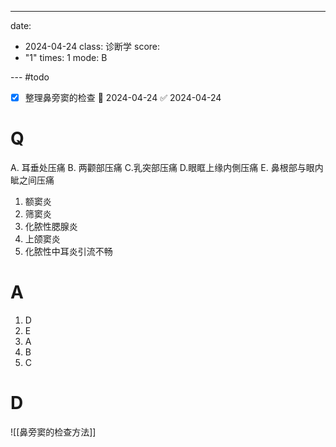 ---
date:
  - 2024-04-24
class: 诊断学
score:
  - "1"
times: 1
mode: B

--- #todo
- [x] 整理鼻旁窦的检查 📅 2024-04-24 ✅ 2024-04-24


# Q
A. 耳垂处压痛 B. 两颧部压痛 C.乳突部压痛
D.眼眶上缘内側压痛 E. 鼻根部与眼内眦之间压痛
1. 额窦炎
2. 筛窦炎
3. 化脓性腮腺炎
4. 上颌窦炎
5. 化脓性中耳炎引流不畅

# A

1. D
2. E
3. A
4. B
5. C



# D
![[鼻旁窦的检查方法]]